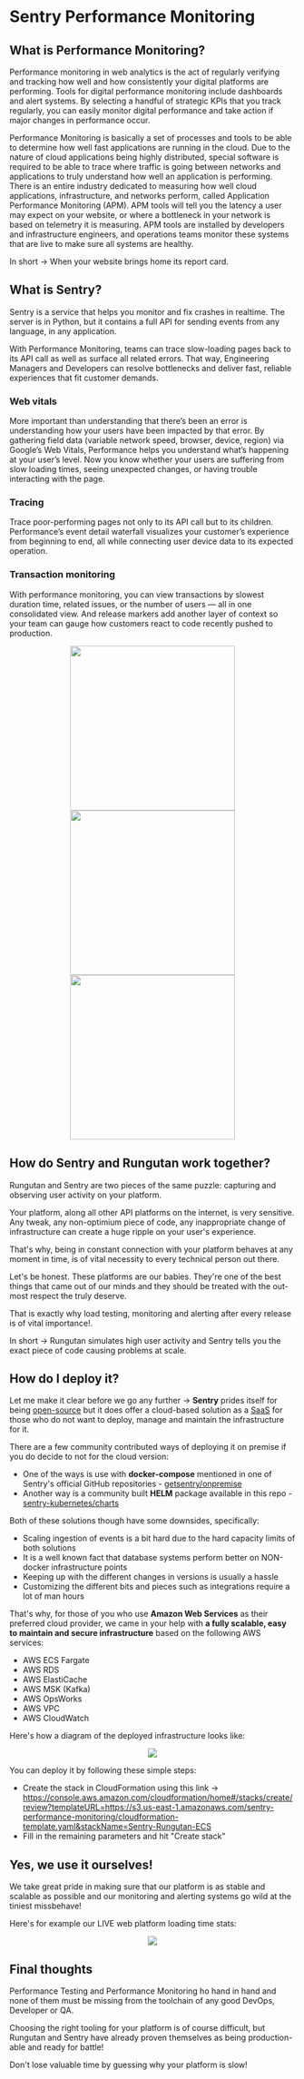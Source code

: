 # Sentry Performance Monitoring

## What is Performance Monitoring?

Performance monitoring in web analytics is the act of regularly verifying and tracking how well and how consistently your digital platforms are performing. Tools for digital performance monitoring include dashboards and alert systems. By selecting a handful of strategic KPIs that you track regularly, you can easily monitor digital performance and take action if major changes in performance occur.

Performance Monitoring is basically a set of processes and tools to be able to determine how well fast applications are running in the cloud. Due to the nature of cloud applications being highly distributed, special software is required to be able to trace where traffic is going between networks and applications to truly understand how well an application is performing. There is an entire industry dedicated to measuring how well cloud applications, infrastructure, and networks perform, called Application Performance Monitoring (APM). APM tools will tell you the latency a user may expect on your website, or where a bottleneck in your network is based on telemetry it is measuring. APM tools are installed by developers and infrastructure engineers, and operations teams monitor these systems that are live to make sure all systems are healthy.

In short -> When your website brings home its report card.

## What is Sentry?

Sentry is a service that helps you monitor and fix crashes in realtime. The server is in Python, but it contains a full API for sending events from 
any language, in any application.

With Performance Monitoring, teams can trace slow-loading pages back to its API call as well as surface all related errors. That way, Engineering Managers and Developers can resolve bottlenecks and deliver fast, reliable experiences that fit customer demands.

### Web vitals

More important than understanding that there’s been an error is understanding how your users have been impacted by that error. By gathering field data (variable network speed, browser, device, region) via Google’s Web Vitals, Performance helps you understand what’s happening at your user’s level. Now you know whether your users are suffering from slow loading times, seeing unexpected changes, or having trouble interacting with the page.

### Tracing

Trace poor-performing pages not only to its API call but to its children. Performance’s event detail waterfall visualizes your customer’s experience from beginning to end, all while connecting user device data to its expected operation.

### Transaction monitoring

With performance monitoring, you can view transactions by slowest duration time, related issues, or the number of users — all in one consolidated view. And release markers add another layer of context so your team can gauge how customers react to code recently pushed to production.

<p align="center">
  <img src="https://www.sentry.dev/_assets2/static/performance-transaction-057741f88cb49584c594afa9279a109b.png" width="290">
  <img src="https://www.sentry.dev/_assets2/static/vitals_macro-9f3d3b643cf0cd044ff490bcc87f889d.png" width="290">
  <img src="https://www.sentry.dev/_assets2/static/performance-waterfall-4cf0f3924387628fb6f537dc050f9871.png" width="290">
</p>


## How do Sentry and Rungutan work together?

Rungutan and Sentry are two pieces of the same puzzle: capturing and observing user activity on your platform.

Your platform, along all other API platforms on the internet, is very sensitive. Any tweak, any non-optimium piece of code, any inappropriate change of infrastructure can create a huge ripple on your user's experience.

That's why, being in constant connection with your platform behaves at any moment in time, is of vital necessity to every technical person out there.

Let's be honest. These platforms are our babies. They're one of the best things that came out of our minds and they should be treated with the out-most respect the truly deserve.

That is exactly why load testing, monitoring and alerting after every release is of vital importance!.

In short -> Rungutan simulates high user activity and Sentry tells you the exact piece of code causing problems at scale.

## How do I deploy it?

Let me make it clear before we go any further -> **Sentry** prides itself for being [open-source](https://sentry.io/_/open-source/) but it does offer a cloud-based solution as a [SaaS](https://sentry.io/welcome/) for those who do not want to deploy, manage and maintain the infrastructure for it.

There are a few community contributed ways of deploying it on premise if you do decide to not for the cloud version:

* One of the ways is use with **docker-compose** mentioned in one of Sentry's official GitHub repositories - [getsentry/onpremise](https://github.com/getsentry/onpremise)
* Another way is a community built **HELM** package available in this repo - [sentry-kubernetes/charts](https://github.com/sentry-kubernetes/charts)


Both of these solutions though have some downsides, specifically:

* Scaling ingestion of events is a bit hard due to the hard capacity limits of both solutions
* It is a well known fact that database systems perform better on NON-docker infrastructure points
* Keeping up with the different changes in versions is usually a hassle
* Customizing the different bits and pieces such as integrations require a lot of man hours


That's why, for those of you who use **Amazon Web Services** as their preferred cloud provider, we came in your help with **a fully scalable, easy to maintain and secure infrastructure** based on the following AWS services:

* AWS ECS Fargate
* AWS RDS
* AWS ElastiCache
* AWS MSK (Kafka)
* AWS OpsWorks
* AWS VPC
* AWS CloudWatch


Here's how a diagram of the deployed infrastructure looks like:

<p align="center">
  <img src="https://rungutan.com/img/sentry-rungutan-ecs-infrastructure.png">
</p>


You can deploy it by following these simple steps:

* Create the stack in CloudFormation using this link -> https://console.aws.amazon.com/cloudformation/home#/stacks/create/review?templateURL=https://s3.us-east-1.amazonaws.com/sentry-performance-monitoring/cloudformation-template.yaml&stackName=Sentry-Rungutan-ECS
* Fill in the remaining parameters and hit "Create stack"


## Yes, we use it ourselves!

We take great pride in making sure that our platform is as stable and scalable as possible and our monitoring and alerting systems go wild at the tiniest missbehave!

Here's for example our LIVE web platform loading time stats:

<p align="center">
  <img src="https://rungutan.com/img/sentry-live-rungutan-stats.png">
</p>


## Final thoughts

Performance Testing and Performance Monitoring ho hand in hand and none of them must be missing from the toolchain of any good DevOps, Developer or QA.

Choosing the right tooling for your platform is of course difficult, but Rungutan and Sentry have already proven themselves as being production-able and ready for battle!

Don't lose valuable time by guessing why your platform is slow!
